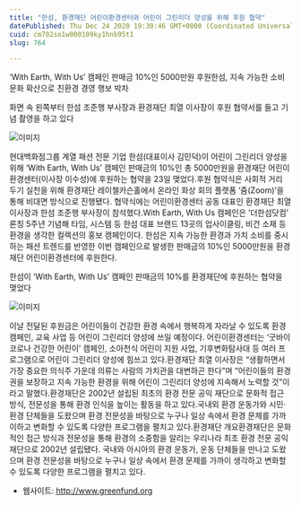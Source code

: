 ```yaml
---
title: "한섬, 환경재단 어린이환경센터와 어린이 그린리더 양성을 위해 후원 협약"
datePublished: Thu Dec 24 2020 19:30:46 GMT+0000 (Coordinated Universal Time)
cuid: cm702so1w000109ky1hnb95t1
slug: 764

---
```



‘With Earth, With Us’ 캠페인 판매금 10%인 5000만원 후원한섬, 지속 가능한 소비 문화 확산으로 친환경 경영 행보 박차

화면 속 왼쪽부터 한섬 조준행 부사장과 환경재단 최열 이사장이 후원 협약서를 들고 기념 촬영을 하고 있다

![이미지](https://cdn.hashnode.com/res/hashnode/image/upload/v1739253779586/078cdc03-734f-4d5e-beee-ee88414ff75d.jpeg)

현대백화점그룹 계열 패션 전문 기업 한섬(대표이사 김민덕)이 어린이 그린리더 양성을 위해 ‘With Earth, With Us’ 캠페인 판매금의 10%인 총 5000만원을 환경재단 어린이환경센터(이사장 이수성)에 후원하는 협약을 23일 맺었다.후원 협약식은 사회적 거리 두기 실천을 위해 환경재단 레이첼카슨홀에서 온라인 화상 회의 플랫폼 ‘줌(Zoom)’을 통해 비대면 방식으로 진행됐다. 협약식에는 어린이환경센터 공동 대표인 환경재단 최열 이사장과 한섬 조준행 부사장이 참석했다.With Earth, With Us 캠페인은 ‘더한섬닷컴’ 론칭 5주년 기념해 타임, 시스템 등 한섬 대표 브랜드 13곳의 업사이클링, 비건 소재 등 환경을 생각한 컬렉션의 홍보 캠페인이다. 한섬은 지속 가능한 환경과 가치 소비를 중시하는 패션 트렌드를 반영한 이번 캠페인으로 발생한 판매금의 10%인 5000만원을 환경재단 어린이환경센터에 후원한다.

한섬이 ‘With Earth, With Us’ 캠페인 판매금의 10%를 환경재단에 후원하는 협약을 맺었다

![이미지](https://cdn.hashnode.com/res/hashnode/image/upload/v1739253781723/a6d97c7d-e0d9-48c9-9e83-2e0b2dd47a96.jpeg)

이날 전달된 후원금은 어린이들이 건강한 환경 속에서 행복하게 자라날 수 있도록 환경 캠페인, 교육 사업 등 어린이 그린리더 양성에 쓰일 예정이다. 어린이환경센터는 ‘굿바이 코로나 건강한 어린이’ 캠페인, 소아천식 어린이 지원 사업, 기후변화탐사대 등 여러 프로그램으로 어린이 그린리더 양성에 힘쓰고 있다.환경재단 최열 이사장은 “생활하면서 가장 중요한 의식주 가운데 의류는 사람의 가치관을 대변하곤 한다”며 “어린이들의 환경권을 보장하고 지속 가능한 환경을 위해 어린이 그린리더 양성에 지속해서 노력할 것”이라고 말했다.환경재단은 2002년 설립된 최초의 환경 전문 공익 재단으로 문화적 접근 방식, 전문성을 통해 환경 인식을 높이는 활동을 하고 있다.국내외 환경 운동가와 시민·환경 단체들을 도왔으며 환경 전문성을 바탕으로 누구나 일상 속에서 환경 문제를 가까이하고 변화할 수 있도록 다양한 프로그램을 펼치고 있다.환경재단 개요환경재단은 문화적인 접근 방식과 전문성을 통해 환경의 소중함을 알리는 우리나라 최초 환경 전문 공익재단으로 2002년 설립됐다. 국내와 아시아의 환경 운동가, 운동 단체들을 만나고 도왔으며 환경 전문성을 바탕으로 누구나 일상 속에서 환경 문제를 가까이 생각하고 변화할 수 있도록 다양한 프로그램을 펼치고 있다.

- 웹사이트: http://www.greenfund.org